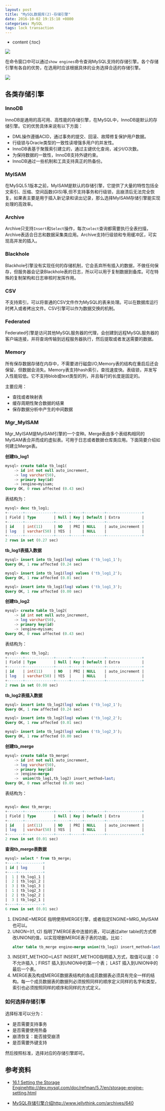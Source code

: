 ```yaml
---
layout: post
title: "MySQL数据库(2)-存储引擎"
date: 2016-10-02 19:15:18 +0800
categories: MySQL
tags: lock transaction
---
```

* content
{:toc}

![](http://i.imgur.com/TxPjy6g.jpg)


在命令窗口中可以通过`show engines`命令查询MySQL支持的存储引擎。各个存储引擎有各自的优势，在选用时应该根据具体的业务选择合适的存储引擎。

![](http://i.imgur.com/DYWs0wP.png)
 

## 各类存储引擎 ##

### InnoDB ###

InnoDB是通用的高可用、高性能的存储引擎，在MySQL中，InnoDB是默认的存储引擎。它的优势具体来说有以下方面：

- DML操作遵循ACID，通过事务的提交、回滚、故障修复保护用户数据。
- 行级锁与Oracle类型的一致性读增强多用户的并发性。
- InnoDB表基于聚簇索引建立的，通过主键优化查询，减少I/O次数。
- 为保持数据的一致性，InnoDB支持外键约束。
- InnoDB通过一些机制和工具支持真正的热备份。


### MyISAM ###

在MySQL5.1版本之前，MyISAM是默认的存储引擎，它提供了大量的特性包括全文索引、压缩、空间函数(GIS)等,但不支持事务和行级锁，且崩溃后无法完全恢复。如果表主要是用于插入新记录和读出记录，那么选择MyISAM存储引擎能实现处理的高效率。


### Archive ###

Archive只支持`Insert`和`Select`操作，每次`select`查询都需要执行全表扫描，Archive表适合日志和数据采集类应用。Archive支持行级锁和专用缓冲区，可实现高并发的插入。

### Blackhole ###

Blackhole引擎没有实现任何的存储机制，它会丢弃所有插入的数据，不做任何保存，但服务器会记录Blackhole表的日志，所以可以用于复制数据到备库。可在特殊的复制架构和日志审核时发挥作用。


### CSV ###

不支持索引，可以将普通的CSV文件作为MySQL的表来处理。可以在数据库运行时拷入或者拷出文件。CSV引擎可以作为数据交换的机制。

### Federated ###

Federated引擎是访问其他MySQL服务器的代理，会创建到远程MySQL服务器的客户端连接，并将查询传输到远程服务器执行，然后提取或者发送需要的数据。

### Memory ###

所有保存数据存储在内存中，不需要进行磁盘I/O,Memory表的结构在重启后还会保留，但数据会消失。Memory表支持hash索引，查找速度快。表级锁，并发写入性能较低。它不支持blob或text类型的列，并且每行的长度是固定的。

主要应用：

- 查找或者映射表
- 缓存周期性聚合数据的结果
- 保存数据分析中产生的中间数据


### Mgr_MyISAM ###

Mgr_MyISAM是MyISAM引擎的一个变种。Merge表由多个表结构相同的MyISAM表合并而成的虚拟表。可用于日志或者数据仓库类应用。下面简要介绍如何建立Merge表。

**创建tb_log1**

```sql
mysql> create table tb_log1(
    -> id int not null auto_increment,
    -> log varchar(50),
    -> primary key(id)
    -> )engine=myisam;
Query OK, 0 rows affected (0.43 sec)
```

表结构为：

```sql
mysql> desc tb_log1;
+-------+-------------+------+-----+---------+----------------+
| Field | Type        | Null | Key | Default | Extra          |
+-------+-------------+------+-----+---------+----------------+
| id    | int(11)     | NO   | PRI | NULL    | auto_increment |
| log   | varchar(50) | YES  |     | NULL    |                |
+-------+-------------+------+-----+---------+----------------+
2 rows in set (0.27 sec)
```


**tb_log1表插入数据**

```sql
mysql> insert into tb_log1(log) values ('tb_log1_1');
Query OK, 1 row affected (0.24 sec)

mysql> insert into tb_log1(log) values ('tb_log1_2');
Query OK, 1 row affected (0.01 sec)

mysql> insert into tb_log1(log) values ('tb_log1_3');
Query OK, 1 row affected (0.00 sec)
```


**创建tb_log2**

```sql
mysql> create table tb_log2(
    -> id int not null auto_increment,
    -> log varchar(50),
    -> primary key(id)
    -> )engine=myisam;
Query OK, 0 rows affected (0.43 sec)
```
表结构为：

```sql
mysql> desc tb_log2;
+-------+-------------+------+-----+---------+----------------+
| Field | Type        | Null | Key | Default | Extra          |
+-------+-------------+------+-----+---------+----------------+
| id    | int(11)     | NO   | PRI | NULL    | auto_increment |
| log   | varchar(50) | YES  |     | NULL    |                |
+-------+-------------+------+-----+---------+----------------+
2 rows in set (0.00 sec)
```

**tb_log2表插入数据**

```sql
mysql> insert into tb_log2(log) values ('tb_log2_1');
Query OK, 1 row affected (0.24 sec)

mysql> insert into tb_log2(log) values ('tb_log2_2');
Query OK, 1 row affected (0.01 sec)

mysql> insert into tb_log2(log) values ('tb_log2_3');
Query OK, 1 row affected (0.00 sec)
```


**创建tb_merge**

```sql
mysql> create table tb_merge(
    -> id int not null auto_increment,
    -> log varchar(50),
    -> primary key(id)
    -> )engine=merge
    ->  union(tb_log1,tb_log2) insert_method=last;
Query OK, 0 rows affected (0.09 sec)
```

表结构为：

```sql

mysql> desc tb_merge;
+-------+-------------+------+-----+---------+----------------+
| Field | Type        | Null | Key | Default | Extra          |
+-------+-------------+------+-----+---------+----------------+
| id    | int(11)     | NO   | PRI | NULL    | auto_increment |
| log   | varchar(50) | YES  |     | NULL    |                |
+-------+-------------+------+-----+---------+----------------+
2 rows in set (0.01 sec)
```

**查询tb_merge表数据**

```sql
mysql> select * from tb_merge;
+----+-----------+
| id | log       |
+----+-----------+
|  1 | tb_log1_1 |
|  2 | tb_log1_2 |
|  3 | tb_log1_3 |
|  1 | tb_log2_3 |
|  2 | tb_log2_2 |
|  3 | tb_log2_1 |
+----+-----------+
6 rows in set (0.01 sec)
```

1. ENGINE=MERGE
	指明使用MERGE引擎，或者指定ENGINE=MRG_MyISAM也可以。
2. UNION=(t1, t2)
	指明了MERGE表中连接的表，可以通过alter table的方式修改UNION的值，以实现增删MERGE表子表的功能。比如：
 	```sql
	alter table tb_merge engine=merge union(tb_log1) insert_method=last;
	```
3. INSERT_METHOD=LAST
	INSERT_METHOD指明插入方式，取值可以是：0 不允许插入；FIRST 插入到UNION中的第一个表； LAST 插入到UNION中的最后一个表。
4. MERGE表及构成MERGE数据表结构的各成员数据表必须具有完全一样的结构。每一个成员数据表的数据列必须按照同样的顺序定义同样的名字和类型，索引也必须按照同样的顺序和同样的方式定义。

### 如何选择存储引擎 ###

选择标准可以分为：

- 是否需要支持事务
- 是否需要使用热备
- 崩溃恢复：能否接受崩溃
- 是否需要外键支持


然后按照标准，选择对应的存储引擎即可。

## 参考资料 ##

- [16.1 Setting the Storage Engine](http://dev.mysql.com/doc/refman/5.7/en/storage-engine-setting.html)http://dev.mysql.com/doc/refman/5.7/en/storage-engine-setting.html

- [MySQL存储引擎介绍](http://www.jellythink.com/archives/640)http://www.jellythink.com/archives/640